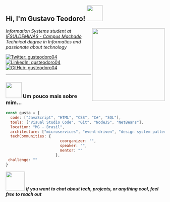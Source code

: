 <h2> Hi, I'm Gustavo Teodoro! <img src="https://media4.giphy.com/media/v1.Y2lkPTc5MGI3NjExaTFzb2Y4OHM4emQxcnI1OXR0dDMwbzN1Z2V0d3VtaWhlazkxd3gzZyZlcD12MV9pbnRlcm5hbF9naWZfYnlfaWQmY3Q9cw/l4FGI8GoTL7N4DsyI/giphy.gif" width="50"></h2>
<img align='right' src="https://media.giphy.com/media/v1.Y2lkPTc5MGI3NjExdnV0ODVqc25yMm4zYTBwcDFqemFhZDZwMjc3bmhucHc5OXBvNDUxdSZlcD12MV9zdGlja2Vyc19zZWFyY2gmY3Q9cw/MEXemG2kzzvKqDcaAK/giphy.gif" width="230">
<p><em>Information Systems student at <a href="https://www.ifsuldeminas.edu.br/">IFSULDEMINAS - Campus Machado</a>  
<br>Technical degree in Informatics and passionate about technology</em></p>

[![Twitter: gusteodoro04](https://img.shields.io/twitter/follow/gusteodoro04?style=social)](https://twitter.com/gusteodoro04)
[![LinkedIn: gusteodoro04](https://img.shields.io/badge/-Gustavo%20Teodoro-blue?style=flat-square&logo=Linkedin&logoColor=white&link=https://www.linkedin.com/in/gustavo-teodoro-b7339335a/)](https://www.linkedin.com/in/gustavo-teodoro-b7339335a/)
[![GitHub: gusteodoro04](https://img.shields.io/github/followers/gusteodoro04?label=follow&style=social)](https://github.com/gusteodoro04)

---

### <img src="https://media.giphy.com/media/VgCDAzcKvsR6OM0uWg/giphy.gif" width="50"> Um pouco mais sobre mim...

```javascript
const gusta = {
  code: ["JavaScript", "HTML", "CSS", "C#", "SQL"],
  tools: ["Visual Studio Code", "Git", "NodeJS", "NetBeans"],
  location: "MG - Brasil",
  architecture: ["microservices", "event-driven", "design system pattern"],
  techCommunities: {
                        coorganizer: "",
                        speaker: "",
                        mentor: ""
                      },
 challenge: ""
}
```
<img src="https://media.giphy.com/media/v1.Y2lkPTc5MGI3NjExdnV0ODVqc25yMm4zYTBwcDFqemFhZDZwMjc3bmhucHc5OXBvNDUxdSZlcD12MV9zdGlja2Vyc19zZWFyY2gmY3Q9cw/RhMmGFlRGT1UtgGTaD/giphy.gif" width="60"> <em><b>If you want to chat about tech, projects, or anything cool, feel free to reach out</b></em>
